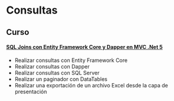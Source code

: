 # Consultas

## Curso
#### [SQL Joins con Entity Framework Core y Dapper en MVC .Net 5](https://www.udemy.com/course/consultas-con-entity-framework-core-y-dapper-en-mvc-net-5/)
- Realizar consultas con Entity Framework Core
- Realizar consultas con Dapper
- Realizar consultas con SQL Server
- Realizar un paginador con DataTables
- Realizar una exportación de un archivo Excel desde la capa de presentación
